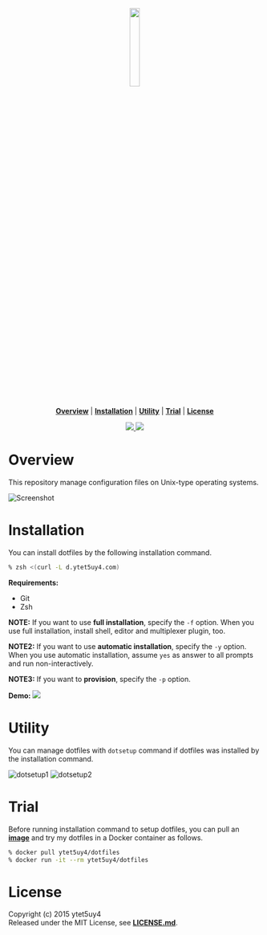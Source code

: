 <p align='center'>
<img width=20% src='https://raw.githubusercontent.com/wiki/ytet5uy4/dotfiles/dotfiles.png'>
</p>

<p align='center'>
<b><a href='#overview'>Overview</a></b>
|
<b><a href='#installation'>Installation</a></b>
|
<b><a href='#utility'>Utility</a></b>
|
<b><a href='#trial'>Trial</a></b>
|
<b><a href='#license'>License</a></b>
</p>

<p align='center'>
  <a href='//github.com/ytet5uy4/dotfiles/blob/master/LICENSE.md'>
    <img src='https://img.shields.io/github/license/mashape/apistatus.svg?style=flat-square'>
  </a>
  <img src='https://img.shields.io/badge/platform-GNU%2FLinux%20|%20Darwin%20|%20MSYS2-lightgrey.svg?style=flat-square'>
</p>


# Overview
This repository manage configuration files on Unix-type operating systems.

![Screenshot]

# Installation
You can install dotfiles by the following installation command.

```zsh
% zsh <(curl -L d.ytet5uy4.com)
```

**Requirements:**
* Git
* Zsh

**NOTE:** If you want to use **full installation**, specify the `-f` option.
When you use full installation, install shell, editor and multiplexer plugin, too.

**NOTE2:** If you want to use **automatic installation**,
specify the `-y` option. When you use automatic installation,
assume `yes` as answer to all prompts and run non-interactively.

**NOTE3:** If you want to **provision**, specify the `-p` option.

**Demo:**
<a href="//asciinema.org/a/48340" target="_blank"><img src="https://raw.githubusercontent.com/wiki/ytet5uy4/dotfiles/demo.png"></a>

# Utility
You can manage dotfiles with `dotsetup` command if dotfiles was installed
by the installation command.

![dotsetup1]
![dotsetup2]

# Trial
Before running installation command to setup dotfiles, you can pull
an **[image]** and try my dotfiles in a Docker container as follows.
```zsh
% docker pull ytet5uy4/dotfiles
% docker run -it --rm ytet5uy4/dotfiles
```

# License
Copyright (c) 2015 ytet5uy4  
Released under the MIT License, see **[LICENSE.md]**.

[Screenshot]: https://raw.githubusercontent.com/wiki/ytet5uy4/dotfiles/screenshot.png
[dotsetup1]: https://raw.githubusercontent.com/wiki/ytet5uy4/dotfiles/dotsetup1.png
[dotsetup2]: https://raw.githubusercontent.com/wiki/ytet5uy4/dotfiles/dotsetup2.png
[image]: //hub.docker.com/r/ytet5uy4/dotfiles
[LICENSE.md]: //github.com/ytet5uy4/dotfiles/blob/master/LICENSE.md
